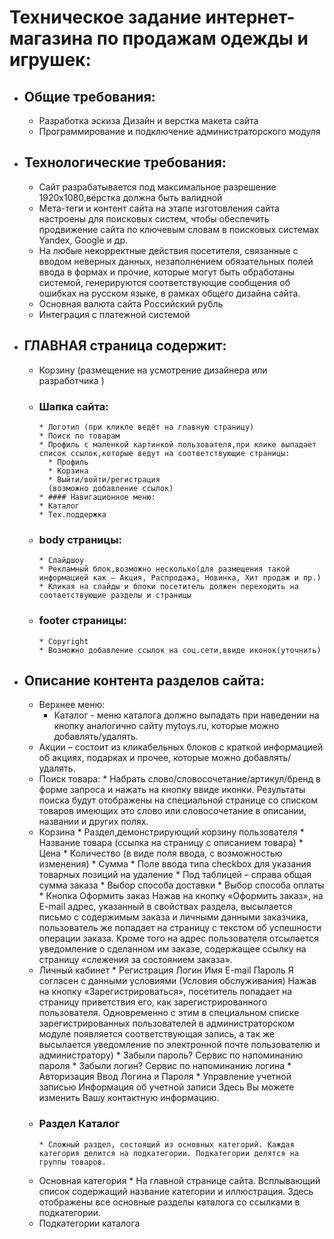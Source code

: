 # Техническое задание интернет-магазина по продажам одежды и игрушек:
* ## Общие требования:
     * Разработка эскиза Дизайн и верстка макета сайта
     * Программирование и подключение администраторского модуля
* ## Технологические требования:
     * Сайт разрабатывается под максимальное разрешение 1920x1080,вёрстка должна быть валидной
     * Мета-теги и контент сайта на этапе изготовления сайта настроены для поисковых систем, чтобы обеспечить продвижение сайта по ключевым словам в поисковых системах Yandex, Google и др.
     * На любые некорректные действия посетителя, связанные с вводом неверных данных, незаполнением обязательных полей ввода в формах и прочие, которые могут быть обработаны системой, генерируются соответствующие сообщения об ошибках на русском языке, в рамках общего дизайна сайта.
     * Основная валюта сайта Российский рубль
     * Интеграция с платежной системой
* ## ГЛАВНАЯ страница содержит:
     * Корзину (размещение на усмотрение дизайнера или разработчика )
     * ### Шапка сайта:
           * Логотип (при кликле ведёт на главную страницу)
           * Поиск по товарам
           * Профиль с маленкой картинкой пользователя,при клике выпадает список ссылок,которые ведут на соответствующие страницы:
             * Профиль
             * Корзина
             * Выйти/войти/регистрация 
             (возможно добавление ссылок)
           * #### Навигационное меню:
           * Каталог
           * Тех.поддержка
     * ### body страницы:
           * Слайдшоу
           * Рекламный блок,возможно несколько(для размещения такой информацией как – Акция, Распродажа, Новинка, Хит продаж и пр.)
           * Кликая на слайды и блоки посетитель должен переходить на соответствующие разделы и страницы
     * ### footer страницы:
           * Copyright
           * Возможно добавление ссылок на соц.сети,ввиде иконок(уточнить)
* ## Описание контента разделов сайта: 
     * Верхнее меню:
        * Каталог  - меню каталога должно выпадать при наведении на кнопку аналогично сайту mytoys.ru, которые можно добавлять/удалять.
     * Акции – состоит из кликабельных блоков с краткой информацией об акциях, подарках и прочее, которые можно добавлять/удалять.
     * Поиск товара:
           * Набрать слово/словосочетание/артикул/бренд в форме запроса и нажать на кнопку ввиде иконки. 
           Результаты поиска будут отображены на специальной странице со списком товаров имеющих это слово или словосочетание в    описании, названии и других полях.
    * Корзина
           * Раздел,демонстрирующий корзину пользователя
                 * Название товара (ссылка на страницу с описанием товара)
                 * Цена
                 * Количество (в виде поля ввода, с возможностью изменения)
                 * Сумма
                 * Поле ввода типа checkbox для указания товарных позиций на удаление
                 * Под таблицей – справа общая сумма заказа
                 * Выбор способа доставки
                 * Выбор способа оплаты
                 * Кнопка Оформить заказ 
                   Нажав на кнопку «Оформить заказ», на E-mail адрес, указанный в свойствах раздела, высылается письмо с содержимым заказа и личными данными заказчика, пользователь же попадает на страницу с текстом об успешности операции заказа. Кроме того на адрес пользователя отсылается уведомление о сделанном им заказе, содержащее ссылку на страницу «слежения за состоянием заказа».
    * Личный кабинет 
           * Регистрация
          Логин
          Имя
          E-mail
          Пароль
          Я согласен с данными условиями (Условия обслуживания) 
          Нажав на кнопку «Зарегистрироваться», посетитель попадает на страницу приветствия его, как зарегистрированного пользователя. Одновременно с этим в специальном списке зарегистрированных пользователей в администраторском модуле появляется соответствующая запись, а так же высылается уведомление по электронной почте пользователю и администратору)
          * Забыли пароль?
          Сервис по напоминанию пароля
          * Забыли логин? 
          Сервис по напоминанию логина
          * Авторизация
          Ввод Логина и Пароля
          * Управление учетной записью
          Информация об учетной записи 
          Здесь Вы можете изменить Вашу контактную информацию.
    * ### Раздел Каталог
          * Сложный раздел, состоящий из основных категорий. Каждая категория делится на подкатегории. Подкатегории делятся на группы товаров.
    * Основная категория
          * На главной странице сайта. Всплывающий список содержащий название категории и иллюстрация. Здесь отображены все основные разделы каталога со ссылками в подкатегории.
    * Подкатегории каталога 
